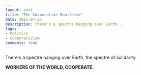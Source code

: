 ```yaml
---
layout: post
title: "The Cooperative Manifesto"
date: 2015-07-23
description: There's a spectre hanging over Earth...
tags:
- Politics
- Cooperativism
comments: true
---
```

There's a spectre hanging over Earth, the spectre of solidarity.




**WORKERS OF THE WORLD, COOPERATE.**
